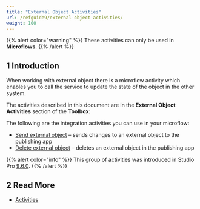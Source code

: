 ```yaml
---
title: "External Object Activities"
url: /refguide9/external-object-activities/
weight: 100
---
```

{{% alert color="warning" %}}
These activities can only be used in **Microflows**.
{{% /alert %}}

## 1 Introduction

When working with external object there is a microflow activity which enables you to call the service to update the state of the object in the other system.

The activities described in this document are in the **External Object Activities** section of the **Toolbox**:

The following are the integration activities you can use in your microflow:

* [Send external object](/refguide9/send-external-object/) – sends changes to an external object to the publishing app
* [Delete external object](/refguide9/delete-external-object/) – deletes an external object in the publishing app

{{% alert color="info" %}}
This group of activities was introduced in Studio Pro [9.6.0](/releasenotes/studio-pro/9.6/).
{{% /alert %}}

## 2 Read More

* [Activities](/refguide9/activities/)
